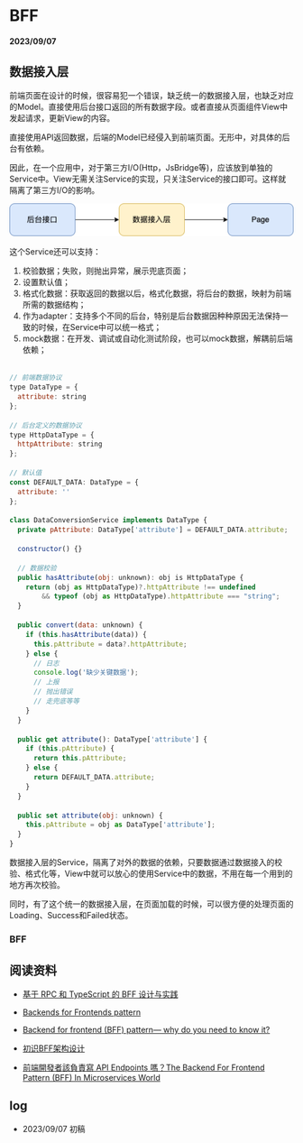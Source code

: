 # BFF

#### 2023/09/07

## 数据接入层

前端页面在设计的时候，很容易犯一个错误，缺乏统一的数据接入层，也缺乏对应的Model。直接使用后台接口返回的所有数据字段。或者直接从页面组件View中发起请求，更新View的内容。

直接使用API返回数据，后端的Model已经侵入到前端页面。无形中，对具体的后台有依赖。

因此，在一个应用中，对于第三方I/O(Http，JsBridge等)，应该放到单独的Service中。View无需关注Service的实现，只关注Service的接口即可。这样就隔离了第三方I/O的影响。

![in-adapter](./code_design_experience_assets/in-adapter.drawio.png)

这个Service还可以支持：

1. 校验数据；失败，则抛出异常，展示兜底页面；
2. 设置默认值；
3. 格式化数据：获取返回的数据以后，格式化数据，将后台的数据，映射为前端所需的数据结构；
4. 作为adapter：支持多个不同的后台，特别是后台数据因种种原因无法保持一致的时候，在Service中可以统一格式；
5. mock数据：在开发、调试或自动化测试阶段，也可以mock数据，解耦前后端依赖；

```javascript

// 前端数据协议
type DataType = {
  attribute: string
};

// 后台定义的数据协议
type HttpDataType = {
  httpAttribute: string
};

// 默认值
const DEFAULT_DATA: DataType = {
  attribute: ''
};

class DataConversionService implements DataType {
  private pAttribute: DataType['attribute'] = DEFAULT_DATA.attribute;

  constructor() {}

  // 数据校验
  public hasAttribute(obj: unknown): obj is HttpDataType {
    return (obj as HttpDataType)?.httpAttribute !== undefined
        && typeof (obj as HttpDataType).httpAttribute === "string";
  }

  public convert(data: unknown) {
    if (this.hasAttribute(data)) {
      this.pAttribute = data?.httpAttribute;
    } else {
      // 日志
      console.log('缺少关键数据');
      // 上报
      // 抛出错误
      // 走兜底等等
    }
  }

  public get attribute(): DataType['attribute'] {
    if (this.pAttribute) {
      return this.pAttribute;
    } else {
      return DEFAULT_DATA.attribute;
    }
  }

  public set attribute(obj: unknown) {
    this.pAttribute = obj as DataType['attribute'];
  }
}

```

数据接入层的Service，隔离了对外的数据的依赖，只要数据通过数据接入的校验、格式化等，View中就可以放心的使用Service中的数据，不用在每一个用到的地方再次校验。

同时，有了这个统一的数据接入层，在页面加载的时候，可以很方便的处理页面的Loading、Success和Failed状态。


### BFF

## 阅读资料

- [基于 RPC 和 TypeScript 的 BFF 设计与实践](https://zhuanlan.zhihu.com/p/649521396)

- [Backends for Frontends pattern](https://learn.microsoft.com/en-us/azure/architecture/patterns/backends-for-frontends)

- [Backend for frontend (BFF) pattern— why do you need to know it?](https://medium.com/mobilepeople/backend-for-frontend-pattern-why-you-need-to-know-it-46f94ce420b0)

- [初识BFF架构设计 ](https://juejin.cn/post/6844903959333699598)

- [前端開發者該負責寫 API Endpoints 嗎？The Backend For Frontend Pattern (BFF) In Microservices World](https://medium.com/starbugs/%E5%89%8D%E7%AB%AF%E9%96%8B%E7%99%BC%E8%80%85%E8%A9%B2%E8%B2%A0%E8%B2%AC%E5%AF%AB-api-endpoints-%E5%97%8E-the-backend-for-frontend-pattern-bff-in-microservices-world-1368362c141c)

## log 

-  2023/09/07 初稿
